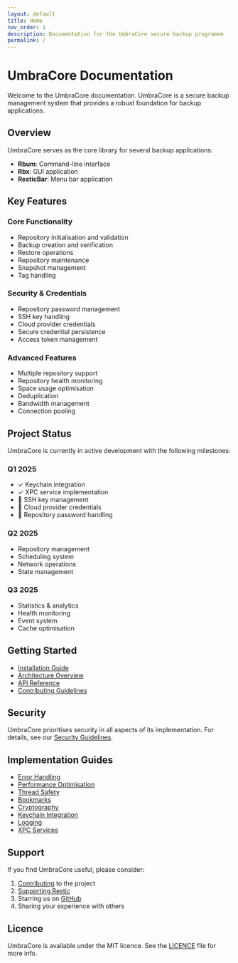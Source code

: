 ```yaml
---
layout: default
title: Home
nav_order: 1
description: Documentation for the UmbraCore secure backup programme
permalink: /
---
```


# UmbraCore Documentation

Welcome to the UmbraCore documentation. UmbraCore is a secure backup management system that provides a robust foundation for backup applications.

## Overview

UmbraCore serves as the core library for several backup applications:
- **Rbum**: Command-line interface
- **Rbx**: GUI application
- **ResticBar**: Menu bar application

## Key Features

### Core Functionality
- Repository initialisation and validation
- Backup creation and verification
- Restore operations
- Repository maintenance
- Snapshot management
- Tag handling

### Security & Credentials
- Repository password management
- SSH key handling
- Cloud provider credentials
- Secure credential persistence
- Access token management

### Advanced Features
- Multiple repository support
- Repository health monitoring
- Space usage optimisation
- Deduplication
- Bandwidth management
- Connection pooling

## Project Status

UmbraCore is currently in active development with the following milestones:

### Q1 2025
- ✓ Keychain integration
- ✓ XPC service implementation
- 🔄 SSH key management
- 🔄 Cloud provider credentials
- 🔄 Repository password handling

### Q2 2025
- Repository management
- Scheduling system
- Network operations
- State management

### Q3 2025
- Statistics & analytics
- Health monitoring
- Event system
- Cache optimisation

## Getting Started

- [Installation Guide](GETTING_STARTED.md)
- [Architecture Overview](guides/ARCHITECTURE.md)
- [API Reference](api/README.md)
- [Contributing Guidelines](contributing/CONTRIBUTING.md)

## Security

UmbraCore prioritises security in all aspects of its implementation. For details, see our [Security Guidelines](security/SECURITY_GUIDELINES.md).

## Implementation Guides

- [Error Handling](guides/error-handling.md)
- [Performance Optimisation](guides/performance.md)
- [Thread Safety](guides/thread-safety.md)
- [Bookmarks](guides/bookmarks.md)
- [Cryptography](guides/crypto.md)
- [Keychain Integration](guides/keychain.md)
- [Logging](guides/logging.md)
- [XPC Services](guides/xpc.md)

## Support

If you find UmbraCore useful, please consider:

1. [Contributing](contributing) to the project
2. [Supporting Restic](https://github.com/sponsors/fd0)
3. Starring us on [GitHub](https://github.com/mpy-dev-ml/UmbraCore)
4. Sharing your experience with others

## Licence

UmbraCore is available under the MIT licence. See the [LICENCE](LICENCE) file for more info.
